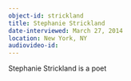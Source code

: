 ```yaml
---
object-id: strickland
title: Stephanie Strickland
date-interviewed: March 27, 2014
location: New York, NY 
audiovideo-id: 
---
```


Stephanie Strickland is a poet 
